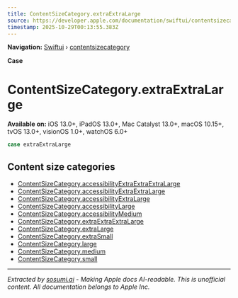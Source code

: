 ```yaml
---
title: ContentSizeCategory.extraExtraLarge
source: https://developer.apple.com/documentation/swiftui/contentsizecategory/extraextralarge
timestamp: 2025-10-29T00:13:55.383Z
---
```


**Navigation:** [Swiftui](/documentation/swiftui) › [contentsizecategory](/documentation/swiftui/contentsizecategory)

**Case**

# ContentSizeCategory.extraExtraLarge

**Available on:** iOS 13.0+, iPadOS 13.0+, Mac Catalyst 13.0+, macOS 10.15+, tvOS 13.0+, visionOS 1.0+, watchOS 6.0+

```swift
case extraExtraLarge
```

## Content size categories

- [ContentSizeCategory.accessibilityExtraExtraExtraLarge](/documentation/swiftui/contentsizecategory/accessibilityextraextraextralarge)
- [ContentSizeCategory.accessibilityExtraExtraLarge](/documentation/swiftui/contentsizecategory/accessibilityextraextralarge)
- [ContentSizeCategory.accessibilityExtraLarge](/documentation/swiftui/contentsizecategory/accessibilityextralarge)
- [ContentSizeCategory.accessibilityLarge](/documentation/swiftui/contentsizecategory/accessibilitylarge)
- [ContentSizeCategory.accessibilityMedium](/documentation/swiftui/contentsizecategory/accessibilitymedium)
- [ContentSizeCategory.extraExtraExtraLarge](/documentation/swiftui/contentsizecategory/extraextraextralarge)
- [ContentSizeCategory.extraLarge](/documentation/swiftui/contentsizecategory/extralarge)
- [ContentSizeCategory.extraSmall](/documentation/swiftui/contentsizecategory/extrasmall)
- [ContentSizeCategory.large](/documentation/swiftui/contentsizecategory/large)
- [ContentSizeCategory.medium](/documentation/swiftui/contentsizecategory/medium)
- [ContentSizeCategory.small](/documentation/swiftui/contentsizecategory/small)

---

*Extracted by [sosumi.ai](https://sosumi.ai) - Making Apple docs AI-readable.*
*This is unofficial content. All documentation belongs to Apple Inc.*
